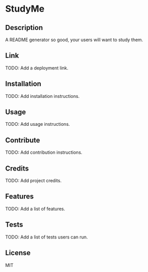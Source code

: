 # StudyMe
## Description
A README generator so good, your users will want to study them. 
## Link
TODO: Add a deployment link.
## Installation
TODO: Add installation instructions.
## Usage
TODO: Add usage instructions.
## Contribute
TODO: Add contribution instructions.
## Credits
TODO: Add project credits.
## Features
TODO: Add a list of features.
## Tests
TODO: Add a list of tests users can run.
## License
MIT
